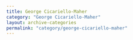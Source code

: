 ```yaml
---
title: George Cicariello-Maher
category: "George Cicariello-Maher"
layout: archive-categories
permalink: "category/george-cicariello-maher"
---
```

